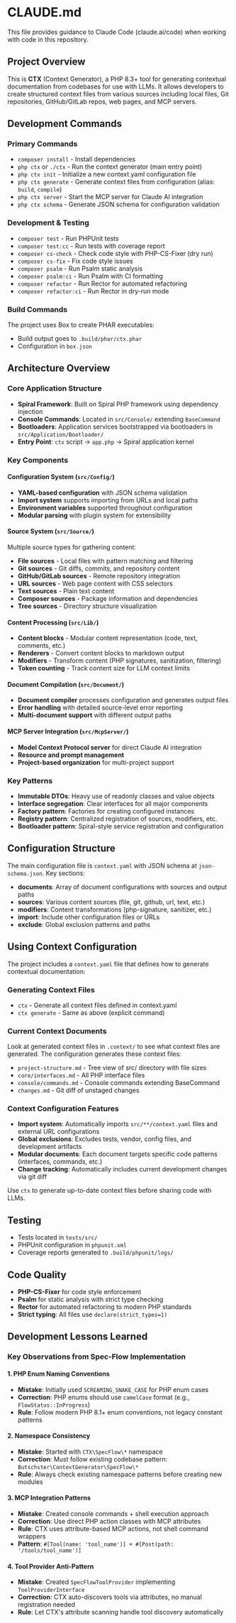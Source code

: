 # CLAUDE.md

This file provides guidance to Claude Code (claude.ai/code) when working with code in this repository.

## Project Overview

This is **CTX** (Context Generator), a PHP 8.3+ tool for generating contextual documentation from codebases for use with
LLMs. It allows developers to create structured context files from various sources including local files, Git
repositories, GitHub/GitLab repos, web pages, and MCP servers.

## Development Commands

### Primary Commands

- `composer install` - Install dependencies
- `php ctx` or `./ctx` - Run the context generator (main entry point)
- `php ctx init` - Initialize a new context.yaml configuration file
- `php ctx generate` - Generate context files from configuration (alias: `build`, `compile`)
- `php ctx server` - Start the MCP server for Claude AI integration
- `php ctx schema` - Generate JSON schema for configuration validation

### Development & Testing

- `composer test` - Run PHPUnit tests
- `composer test:cc` - Run tests with coverage report
- `composer cs-check` - Check code style with PHP-CS-Fixer (dry run)
- `composer cs-fix` - Fix code style issues
- `composer psalm` - Run Psalm static analysis
- `composer psalm:ci` - Run Psalm with CI formatting
- `composer refactor` - Run Rector for automated refactoring
- `composer refactor:ci` - Run Rector in dry-run mode

### Build Commands

The project uses Box to create PHAR executables:

- Build output goes to `.build/phar/ctx.phar`
- Configuration in `box.json`

## Architecture Overview

### Core Application Structure

- **Spiral Framework**: Built on Spiral PHP framework using dependency injection
- **Console Commands**: Located in `src/Console/` extending `BaseCommand`
- **Bootloaders**: Application services bootstrapped via bootloaders in `src/Application/Bootloader/`
- **Entry Point**: `ctx` script → `app.php` → Spiral application kernel

### Key Components

#### Configuration System (`src/Config/`)

- **YAML-based configuration** with JSON schema validation
- **Import system** supports importing from URLs and local paths
- **Environment variables** supported throughout configuration
- **Modular parsing** with plugin system for extensibility

#### Source System (`src/Source/`)

Multiple source types for gathering content:

- **File sources** - Local files with pattern matching and filtering
- **Git sources** - Git diffs, commits, and repository content
- **GitHub/GitLab sources** - Remote repository integration
- **URL sources** - Web page content with CSS selectors
- **Text sources** - Plain text content
- **Composer sources** - Package information and dependencies
- **Tree sources** - Directory structure visualization

#### Content Processing (`src/Lib/`)

- **Content blocks** - Modular content representation (code, text, comments, etc.)
- **Renderers** - Convert content blocks to markdown output
- **Modifiers** - Transform content (PHP signatures, sanitization, filtering)
- **Token counting** - Track content size for LLM context limits

#### Document Compilation (`src/Document/`)

- **Document compiler** processes configuration and generates output files
- **Error handling** with detailed source-level error reporting
- **Multi-document support** with different output paths

#### MCP Server Integration (`src/McpServer/`)

- **Model Context Protocol server** for direct Claude AI integration
- **Resource and prompt management**
- **Project-based organization** for multi-project support

### Key Patterns

- **Immutable DTOs**: Heavy use of readonly classes and value objects
- **Interface segregation**: Clear interfaces for all major components
- **Factory pattern**: Factories for creating configured instances
- **Registry pattern**: Centralized registration of sources, modifiers, etc.
- **Bootloader pattern**: Spiral-style service registration and configuration

## Configuration Structure

The main configuration file is `context.yaml` with JSON schema at `json-schema.json`. Key sections:

- **documents**: Array of document configurations with sources and output paths
- **sources**: Various content sources (file, git, github, url, text, etc.)
- **modifiers**: Content transformations (php-signature, sanitizer, etc.)
- **import**: Include other configuration files or URLs
- **exclude**: Global exclusion patterns and paths

## Using Context Configuration

The project includes a `context.yaml` file that defines how to generate contextual documentation:

### Generating Context Files

- `ctx` - Generate all context files defined in context.yaml
- `ctx generate` - Same as above (explicit command)

### Current Context Documents

Look at generated context files in `.context/` to see what context files are generated.
The configuration generates these context files:

- `project-structure.md` - Tree view of src/ directory with file sizes
- `core/interfaces.md` - All PHP interface files
- `console/commands.md` - Console commands extending BaseCommand
- `changes.md` - Git diff of unstaged changes

### Context Configuration Features

- **Import system**: Automatically imports `src/**/context.yaml` files and external URL configurations
- **Global exclusions**: Excludes tests, vendor, config files, and development artifacts
- **Modular documents**: Each document targets specific code patterns (interfaces, commands, etc.)
- **Change tracking**: Automatically includes current development changes via git diff

Use `ctx` to generate up-to-date context files before sharing code with LLMs.

## Testing

- Tests located in `tests/src/`
- PHPUnit configuration in `phpunit.xml`
- Coverage reports generated to `.build/phpunit/logs/`

## Code Quality

- **PHP-CS-Fixer** for code style enforcement
- **Psalm** for static analysis with strict type checking
- **Rector** for automated refactoring to modern PHP standards
- **Strict typing**: All files use `declare(strict_types=1)`

## Development Lessons Learned

### Key Observations from Spec-Flow Implementation

#### 1. **PHP Enum Naming Conventions**
- **Mistake**: Initially used `SCREAMING_SNAKE_CASE` for PHP enum cases
- **Correction**: PHP enums should use `camelCase` format (e.g., `FlowStatus::InProgress`)
- **Rule**: Follow modern PHP 8.1+ enum conventions, not legacy constant patterns

#### 2. **Namespace Consistency**  
- **Mistake**: Started with `CTX\SpecFlow\*` namespace
- **Correction**: Must follow existing codebase pattern: `Butschster\ContextGenerator\SpecFlow\*`
- **Rule**: Always check existing namespace patterns before creating new modules

#### 3. **MCP Integration Patterns**
- **Mistake**: Created console commands + shell execution approach
- **Correction**: Use direct PHP action classes with MCP attributes
- **Rule**: CTX uses attribute-based MCP actions, not shell command wrappers
- **Pattern**: `#[Tool(name: 'tool_name')] + #[Post(path: '/tools/tool_name')]`

#### 4. **Tool Provider Anti-Pattern**
- **Mistake**: Created `SpecFlowToolProvider` implementing `ToolProviderInterface`
- **Correction**: CTX auto-discovers tools via attributes, no manual registration needed  
- **Rule**: Let CTX's attribute scanning handle tool discovery automatically